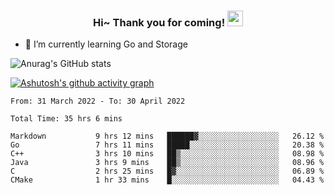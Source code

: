 <h3 align="center">
    Hi~ Thank you for coming!
    <img src="https://media.giphy.com/media/hvRJCLFzcasrR4ia7z/giphy.gif" width="25px">
</h3>

<!--
**pineapple-man/pineapple-man** is a ✨ _special_ ✨ repository because its `README.md` (this file) appears on your GitHub profile.

Here are some ideas to get you started:
- 🔭 I’m currently working on ...
- 🤔 I’m looking for help with ...
- 💬 Ask me about ...
- 📫 How to reach me: ...
- 😄 Pronouns: ...
- ⚡ Fun fact: 
- 👯 I’m looking to collaborate on kubernetes
-->
- 🌱 I’m currently learning Go and Storage


![Anurag's GitHub stats](https://github-readme-stats.vercel.app/api?username=pineapple-man&show_icons=true&theme=radical)


[![Ashutosh's github activity graph](https://activity-graph.herokuapp.com/graph?username=pineapple-man&bg_color=fffff0&color=708090&line=24292e&point=24292e&area=true&hide_border=true)](https://github.com/ashutosh00710/github-readme-activity-graph)

<!--START_SECTION:waka-->

```text
From: 31 March 2022 - To: 30 April 2022

Total Time: 35 hrs 6 mins

Markdown           9 hrs 12 mins   ██████▓░░░░░░░░░░░░░░░░░░   26.12 %
Go                 7 hrs 11 mins   █████░░░░░░░░░░░░░░░░░░░░   20.38 %
C++                3 hrs 10 mins   ██▒░░░░░░░░░░░░░░░░░░░░░░   08.98 %
Java               3 hrs 9 mins    ██▒░░░░░░░░░░░░░░░░░░░░░░   08.96 %
C                  2 hrs 25 mins   █▓░░░░░░░░░░░░░░░░░░░░░░░   06.89 %
CMake              1 hr 33 mins    █░░░░░░░░░░░░░░░░░░░░░░░░   04.43 %
```

<!--END_SECTION:waka-->
